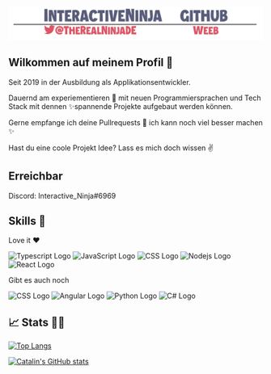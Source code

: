 <img src='images/main.png'>

## Wilkommen auf meinem Profil 👋



Seit 2019 in der Ausbildung als Applikationsentwickler.


Dauernd am experiementieren 🧪 mit neuen Programmiersprachen und Tech Stack mit dennen ✨spannende Projekte aufgebaut werden können.

Gerne empfange ich deine Pullrequests 👀 ich kann noch viel besser machen ✨

Hast du eine coole Projekt Idee? Lass es mich doch wissen ✌


## Erreichbar

Discord: Interactive_Ninja#6969


## Skills 🧰

Love it ❤

<img src="https://cdn.worldvectorlogo.com/logos/typescript.svg" alt="Typescript Logo" width="50" height="50"/> 
<img src="https://cdn.worldvectorlogo.com/logos/javascript.svg" alt="JavaScript Logo" width="50" height="50"/> 
<img src="https://cdn.worldvectorlogo.com/logos/css3.svg" alt="CSS Logo" width="50" height="50"/>
<img src="https://cdn.worldvectorlogo.com/logos/nodejs-2.svg" alt="Nodejs Logo" width="50" height="50"/>
<img src="https://cdn.worldvectorlogo.com/logos/react-1.svg" alt="React Logo" width="50" height="50"/>

Gibt es auch noch

<img src="https://cdn.worldvectorlogo.com/logos/java-4.svg" alt="CSS Logo" width="50" height="50"/>

<img src="https://cdn.worldvectorlogo.com/logos/angular-icon-1.svg" alt="Angular Logo" width="50" height="50"/>
<img src="https://cdn.worldvectorlogo.com/logos/python-5.svg" alt="Python Logo" width="50" height="50"/>
<img src="https://cdn.worldvectorlogo.com/logos/c.svg" alt="C# Logo" width="50" height="50"/>


## 📈 Stats 🤷‍♂️

[![Top Langs](https://github-readme-stats.vercel.app/api/top-langs/?username=InteractiveNinja&hide=html,css&theme=radical)](https://github.com/anuraghazra/github-readme-stats)

[![Catalin's GitHub stats](https://github-readme-stats.vercel.app/api?username=InteractiveNinja&theme=radical)](https://github.com/anuraghazra/github-readme-stats)
